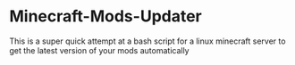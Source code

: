 # Minecraft-Mods-Updater
This is a super quick attempt at a bash script for a linux minecraft server to get the latest version of your mods automatically
